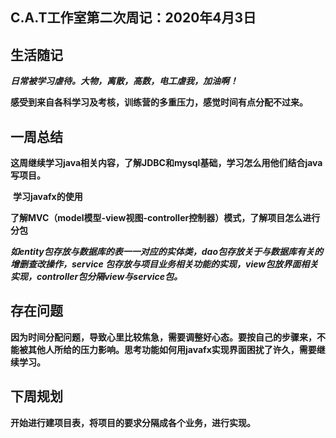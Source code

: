 ## C.A.T工作室第二次周记：2020年4月3日 ##

## 生活随记 ##

​	  ***日常被学习虐待。大物，离散，高数，电工虐我，加油啊！***

​	  **感受到来自各科学习及考核，训练营的多重压力，感觉时间有点分配不过来。**

## 一周总结 ##

​	  **这周继续学习java相关内容，了解JDBC和mysql基础，学习怎么用他们结合java写项目。**

​	 **学习javafx的使用**

​       **了解MVC（model模型-view视图-controller控制器）模式，了解项目怎么进行分包**

​       ***如entity包存放与数据库的表一一对应的实体类，dao包存放关于与数据库有关的增删查改操作，service    包存放与项目业务相关功能的实现，view包放界面相关实现，controller包分隔view与service包。***

## 存在问题 ##

​		**因为时间分配问题，导致心里比较焦急，需要调整好心态。要按自己的步骤来，不能被其他人所给的压力影响。思考功能如何用javafx实现界面困扰了许久，需要继续学习。**

## 下周规划

​	    **开始进行建项目表，将项目的要求分隔成各个业务，进行实现。**





